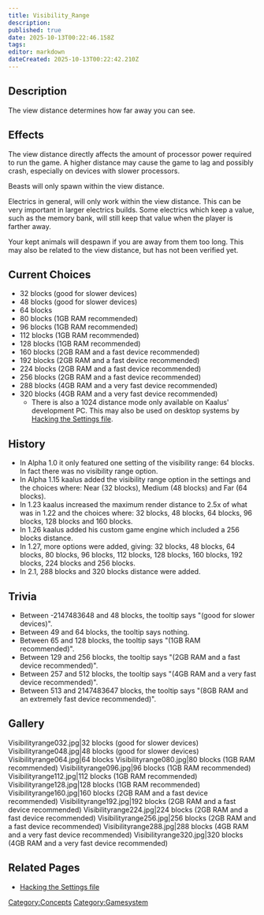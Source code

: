 ```yaml
---
title: Visibility_Range
description: 
published: true
date: 2025-10-13T00:22:46.158Z
tags: 
editor: markdown
dateCreated: 2025-10-13T00:22:42.210Z
---
```


## Description

The view distance determines how far away you can see.

## Effects

The view distance directly affects the amount of processor power
required to run the game. A higher distance may cause the game to lag
and possibly crash, especially on devices with slower processors.

Beasts will only spawn within the view distance.

Electrics in general, will only work within the view distance. This can
be very important in larger electrics builds. Some electrics which keep
a value, such as the memory bank, will still keep that value when the
player is farther away.

Your kept animals will despawn if you are away from them too long. This
may also be related to the view distance, but has not been verified yet.

## Current Choices

  - 32 blocks (good for slower devices)
  - 48 blocks (good for slower devices)
  - 64 blocks
  - 80 blocks (1GB RAM recommended)
  - 96 blocks (1GB RAM recommended)
  - 112 blocks (1GB RAM recommended)
  - 128 blocks (1GB RAM recommended)
  - 160 blocks (2GB RAM and a fast device recommended)
  - 192 blocks (2GB RAM and a fast device recommended)
  - 224 blocks (2GB RAM and a fast device recommended)
  - 256 blocks (2GB RAM and a fast device recommended)
  - 288 blocks (4GB RAM and a very fast device recommended)
  - 320 blocks (4GB RAM and a very fast device recommended)
      - There is also a 1024 distance mode only available on Kaalus'
        development PC. This may also be used on desktop systems by
        [Hacking the Settings
        file](Hacking_the_Settings_file "wikilink").

## History

  - In Alpha 1.0 it only featured one setting of the visibility range:
    64 blocks. In fact there was no visibility range option.
  - In Alpha 1.15 kaalus added the visibility range option in the
    settings and the choices where: Near (32 blocks), Medium (48 blocks)
    and Far (64 blocks).
  - In 1.23 kaalus increased the maximum render distance to 2.5x of what
    was in 1.22 and the choices where: 32 blocks, 48 blocks, 64 blocks,
    96 blocks, 128 blocks and 160 blocks.
  - In 1.26 kaalus added his custom game engine which included a 256
    blocks distance.
  - In 1.27, more options were added, giving: 32 blocks, 48 blocks, 64
    blocks, 80 blocks, 96 blocks, 112 blocks, 128 blocks, 160 blocks,
    192 blocks, 224 blocks and 256 blocks.
  - In 2.1, 288 blocks and 320 blocks distance were added.

## Trivia

  - Between -2147483648 and 48 blocks, the tooltip says "(good for
    slower devices)".
  - Between 49 and 64 blocks, the tooltip says nothing.
  - Between 65 and 128 blocks, the tooltip says "(1GB RAM recommended)".
  - Between 129 and 256 blocks, the tooltip says "(2GB RAM and a fast
    device recommended)".
  - Between 257 and 512 blocks, the tooltip says "(4GB RAM and a very
    fast device recommended)".
  - Between 513 and 2147483647 blocks, the tooltip says "(8GB RAM and an
    extremely fast device recommended)".

## Gallery

Visibilityrange032.jpg|32 blocks (good for slower devices)
Visibilityrange048.jpg|48 blocks (good for slower devices)
Visibilityrange064.jpg|64 blocks Visibilityrange080.jpg|80 blocks (1GB
RAM recommended) Visibilityrange096.jpg|96 blocks (1GB RAM recommended)
Visibilityrange112.jpg|112 blocks (1GB RAM recommended)
Visibilityrange128.jpg|128 blocks (1GB RAM recommended)
Visibilityrange160.jpg|160 blocks (2GB RAM and a fast device
recommended) Visibilityrange192.jpg|192 blocks (2GB RAM and a fast
device recommended) Visibilityrange224.jpg|224 blocks (2GB RAM and a
fast device recommended) Visibilityrange256.jpg|256 blocks (2GB RAM and
a fast device recommended) Visibilityrange288.jpg|288 blocks (4GB RAM
and a very fast device recommended) Visibilityrange320.jpg|320 blocks
(4GB RAM and a very fast device recommended)

## Related Pages

  - [Hacking the Settings file](Hacking_the_Settings_file "wikilink")

[Category:Concepts](Category:Concepts "wikilink")
[Category:Gamesystem](Category:Gamesystem "wikilink")
